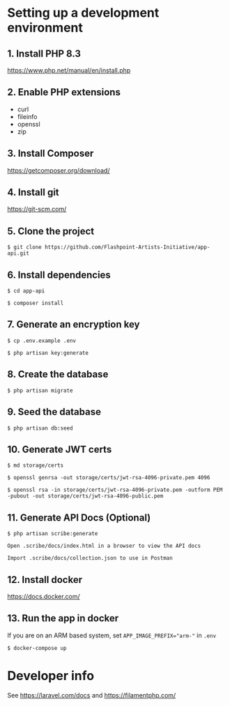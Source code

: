 # Setting up a development environment

## 1. Install PHP 8.3

https://www.php.net/manual/en/install.php

## 2. Enable PHP extensions

-   curl
-   fileinfo
-   openssl
-   zip

## 3. Install Composer

https://getcomposer.org/download/

## 4. Install git

https://git-scm.com/

## 5. Clone the project

    $ git clone https://github.com/Flashpoint-Artists-Initiative/app-api.git

## 6. Install dependencies

    $ cd app-api

    $ composer install

## 7. Generate an encryption key

    $ cp .env.example .env

    $ php artisan key:generate

## 8. Create the database

    $ php artisan migrate

## 9. Seed the database

    $ php artisan db:seed

## 10. Generate JWT certs

    $ md storage/certs

    $ openssl genrsa -out storage/certs/jwt-rsa-4096-private.pem 4096

    $ openssl rsa -in storage/certs/jwt-rsa-4096-private.pem -outform PEM -pubout -out storage/certs/jwt-rsa-4096-public.pem

## 11. Generate API Docs (Optional)

    $ php artisan scribe:generate

    Open .scribe/docs/index.html in a browser to view the API docs

    Import .scribe/docs/collection.json to use in Postman

## 12. Install docker

https://docs.docker.com/

## 13. Run the app in docker

If you are on an ARM based system, set `APP_IMAGE_PREFIX="arm-"` in `.env`

    $ docker-compose up

# Developer info

See https://laravel.com/docs and https://filamentphp.com/
